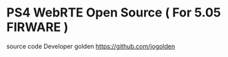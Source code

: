 # PS4 WebRTE Open Source ( For 5.05 FIRWARE )
 source code Developer golden https://github.com/jogolden
